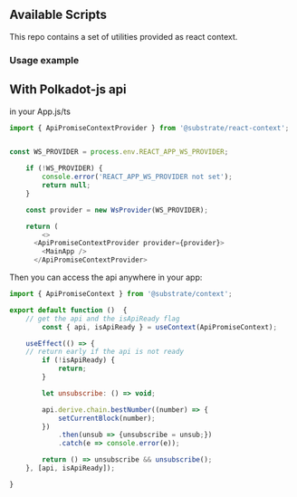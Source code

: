 ## Available Scripts

This repo contains a set of utilities provided as react context.

### Usage example

## With Polkadot-js api

in your App.js/ts
```js
import { ApiPromiseContextProvider } from '@substrate/react-context';


const WS_PROVIDER = process.env.REACT_APP_WS_PROVIDER;

	if (!WS_PROVIDER) {
		console.error('REACT_APP_WS_PROVIDER not set');
		return null;
	}

	const provider = new WsProvider(WS_PROVIDER);

	return (
		<>
      <ApiPromiseContextProvider provider={provider}>
        <MainApp />      
      </ApiPromiseContextProvider>
```

Then you can access the api anywhere in your app:

```js
import { ApiPromiseContext } from '@substrate/context';

export default function ()  {
    // get the api and the isApiReady flag
		const { api, isApiReady } = useContext(ApiPromiseContext);

	useEffect(() => {
    // return early if the api is not ready
		if (!isApiReady) {
			return;
		}

		let unsubscribe: () => void;

		api.derive.chain.bestNumber((number) => {
			setCurrentBlock(number);
		})
			.then(unsub => {unsubscribe = unsub;})
			.catch(e => console.error(e));

		return () => unsubscribe && unsubscribe();
	}, [api, isApiReady]);

}
```
